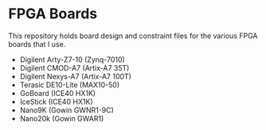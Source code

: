 # FPGA Boards
This repository holds board design and constraint files for the various FPGA boards that I use. 

- Digilent Arty-Z7-10 (Zynq-7010)
- Digilent CMOD-A7 (Artix-A7 35T)
- Digilent Nexys-A7 (Artix-A7 100T)
- Terasic DE10-Lite (MAX10-50)
- GoBoard (ICE40 HX1K)
- IceStick (ICE40 HX1K)
- Nano9K (Gowin GWNR1-9C)
- Nano20k (Gowin GWAR1)